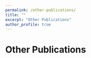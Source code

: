 ```yaml
---
permalink: /other-publications/
title: ""
excerpt: "Other Publications"
author_profile: true
---
```



Other Publications
======
